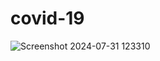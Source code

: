# covid-19
![Screenshot 2024-07-31 123310](https://github.com/user-attachments/assets/f610bdbe-e8e0-48e3-a31c-14d88568cefe)
